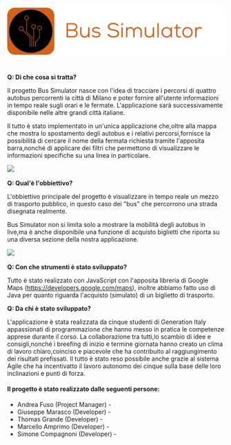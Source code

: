 


![](https://github.com/ImJimMoriarty/bus-simulator/blob/main/WebContent/img/Logobus.png)

#

**Q: Di che cosa si tratta?**

Il progetto Bus Simulator nasce con l'idea di tracciare i percorsi di quattro autobus
percorrenti la città di Milano e poter fornire all'utente informazioni in tempo reale 
sugli orari e le fermate. L'applicazione sarà successivamente disponibile nelle altre grandi città italiane.

Il tutto è stato implementato in un'unica applicazione che,oltre alla mappa che mostra lo
spostamento degli autobus e i relativi percorsi,fornisce la possibilità di cercare il nome della
fermata richiesta tramite l'apposita barra,nonché di applicare dei filtri che permettono di visualizzare
le informazioni specifiche su una linea in particolare.

![](https://github.com/ImJimMoriarty/bus-simulator/blob/main/chrome_rpbkGSAbri.gif)


**Q: Qual'è l'obbiettivo?**

L'obbiettivo principale del progetto è visualizzare in tempo reale un mezzo di trasporto pubblico, in questo caso dei "bus" che percorrono una strada disegnata realmente.

Bus Simulator non si limita solo a mostrare la mobilità degli autobus in live,ma
è anche disponibile una funzione di acquisto biglietti che riporta su una diversa 
sezione della nostra applicazione.

![](https://github.com/ImJimMoriarty/bus-simulator/blob/main/chrome_bCWxESzStT.gif)


**Q: Con che strumenti è stato sviluppato?**

Tutto è stato realizzato con JavaScript con l'apposita libreria di Google Maps (https://developers.google.com/maps), inoltre abbiamo fatto uso di Java per quanto riguarda l'acquisto (simulato) di un biglietto di trasporto. 

**Q: Da chi è stato sviluppato?**

L'applicazione è stata realizzata da cinque studenti di Generation Italy appassionati di programmazione che hanno messo in pratica 
le competenze apprese durante il corso. 
La collaborazione tra tutti,lo scambio di idee e consigli,nonché i breefing di inizio e termine giornata hanno creato un clima
di lavoro chiaro,coinciso e piacevole che ha contribuito al raggiungimento dei risultati prefissati.
Il tutto è stato reso possibile anche grazie al sistema Agile che ha incentivatto il lavoro
autonomo dei cinque sulla base delle loro inclinazioni e punti di forza.

#### Il progetto è stato realizzato dalle seguenti persone:

- Andrea Fuso (Project Manager) - [<img src="https://cdn-icons-png.flaticon.com/512/174/174857.png" width="13" height="13"/>](https://www.linkedin.com/in/andreafuso96/)
- Giuseppe Marasco (Developer) - [<img src="https://cdn-icons-png.flaticon.com/512/174/174857.png" width="13" height="13"/>](https://www.linkedin.com/in/giuseppe-marasco-426310258/)
- Thomas Grande (Developer) - [<img src="https://cdn-icons-png.flaticon.com/512/174/174857.png" width="13" height="13"/>](https://www.linkedin.com/in/thomas-grande-5b3024205/)
- Marcello Amprimo (Developer) - [<img src="https://cdn-icons-png.flaticon.com/512/174/174857.png" width="13" height="13"/>](https://www.linkedin.com/in/marcello-amprimo-3214a5170/)
- Simone Compagnoni (Developer) - [<img src="https://cdn-icons-png.flaticon.com/512/174/174857.png" width="13" height="13"/>](https://www.linkedin.com/in/simone-compagnoni-55901824a/)



